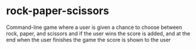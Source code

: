# rock-paper-scissors

Command-line game where a user is given a chance to choose between rock, paper, and scissors and if the user wins the score is added, and at the end when the user finishes the game the score is shown to the user

